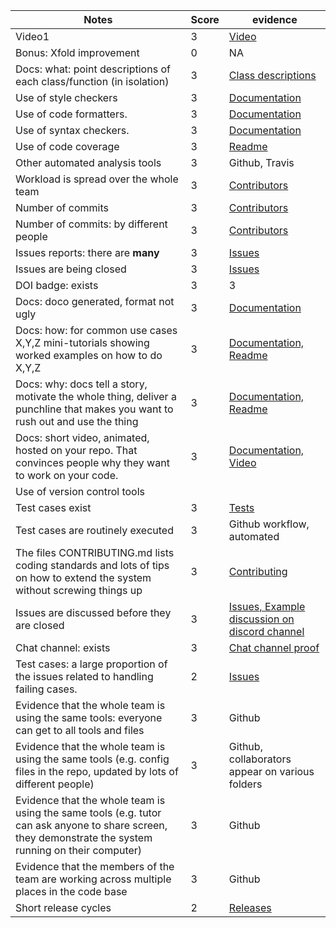 
|Notes|Score|evidence|
|-----|---------|----|
|Video1|3|[Video](https://github.com/yagmurbbayraktar/CSC510_Project2/blob/main/docs/Demo.mp4)|
|Bonus: Xfold improvement|0|NA|
|Docs: what: point descriptions of each class/function (in isolation)|3|[Class descriptions](https://github.com/yagmurbbayraktar/CSC510_Project2/blob/main/docs/ClassDescriptions.md)
|Use of style checkers |3|[Documentation](https://github.com/yagmurbbayraktar/CSC510_Project2/tree/main/src)|
|Use of code formatters. |3|[Documentation](https://github.com/yagmurbbayraktar/CSC510_Project2/tree/main/src)|
|Use of syntax checkers. |3|[Documentation](https://github.com/yagmurbbayraktar/CSC510_Project2/tree/main/src)|
|Use of code coverage |3|[Readme](https://github.com/yagmurbbayraktar/CSC510_Project2#readme)|
|Other automated analysis tools|3|Github, Travis|
|Workload is spread over the whole team|3|[Contributors](https://github.com/yagmurbbayraktar/CSC510_Project2/graphs/contributors)|
|Number of commits|3|[Contributors](https://github.com/yagmurbbayraktar/CSC510_Project2/graphs/contributors)|
|Number of commits: by different people|3|[Contributors](https://github.com/yagmurbbayraktar/CSC510_Project2/graphs/contributors)|
|Issues reports: there are **many**|3|[Issues](https://github.com/yagmurbbayraktar/CSC510_Project2/issues)|
|Issues are being closed|3|[Issues](https://github.com/yagmurbbayraktar/CSC510_Project2/issues)|
|DOI badge: exists|3|3|[Readme](https://github.com/yagmurbbayraktar/CSC510_Project2#readme)|
|Docs: doco generated, format not ugly|3|[Documentation](https://github.com/yagmurbbayraktar/CSC510_Project2/tree/main/src)|
|Docs: how: for common use cases X,Y,Z mini-tutorials showing worked examples on how to do X,Y,Z|3|[Documentation, ](https://github.com/yagmurbbayraktar/CSC510_Project2/tree/main/src)[Readme](https://github.com/yagmurbbayraktar/CSC510_Project2#readme)|
|Docs: why: docs tell a story, motivate the whole thing, deliver a punchline that makes you want to rush out and use the thing|3|[Documentation, ](https://github.com/yagmurbbayraktar/CSC510_Project2/tree/main/src)[Readme](https://github.com/yagmurbbayraktar/CSC510_Project2#readme)|
|Docs: short video, animated, hosted on your repo. That convinces people why they want to work on your code.|3|[Documentation, ](https://github.com/yagmurbbayraktar/CSC510_Project2/tree/main/src)[Video](https://github.com/yagmurbbayraktar/CSC510_Project2/blob/main/docs/Demo.mp4)||
|Use of version control tools|
|Test cases exist|3|[Tests](https://github.com/yagmurbbayraktar/CSC510_Project2/tree/main/test)|
|Test cases are routinely executed|3|Github workflow, automated|
|The files CONTRIBUTING.md lists coding standards and lots of tips on how to extend the system without screwing things up|3|[Contributing](https://github.com/yagmurbbayraktar/CSC510_Project2/blob/main/CONTRIBUTING.md)|
|Issues are discussed before they are closed|3|[Issues, ](https://github.com/yagmurbbayraktar/CSC510_Project2/issues) [Example discussion on discord channel](https://github.com/yagmurbbayraktar/CSC510_Project2/blob/main/docs/ExampleIssueDiscussion.PNG)|
|Chat channel: exists|3|[Chat channel proof](https://github.com/yagmurbbayraktar/CSC510_Project2/blob/main/docs/ChatChannel.PNG)|
|Test cases: a large proportion of the issues related to handling failing cases.|2|[Issues](https://github.com/yagmurbbayraktar/CSC510_Project2/issues)||
|Evidence that the whole team is using the same tools: everyone can get to all tools and files|3|Github|
|Evidence that the whole team is using the same tools (e.g. config files in the repo, updated by lots of different people)|3|Github, collaborators appear on various folders|
|Evidence that the whole team is using the same tools (e.g. tutor can ask anyone to share screen, they demonstrate the system running on their computer)|3|Github|
|Evidence that the members of the team are working across multiple places in the code base|3|Github|
|Short release cycles |2|[Releases](https://github.com/yagmurbbayraktar/CSC510_Project2/releases)|
